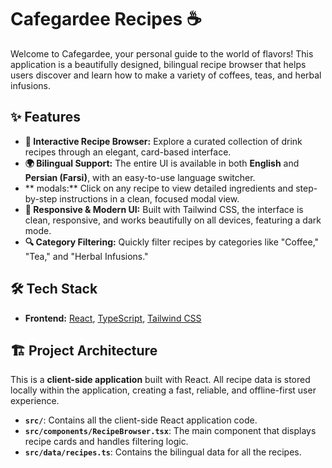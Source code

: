 # Cafegardee Recipes ☕️

Welcome to Cafegardee, your personal guide to the world of flavors! This application is a beautifully designed, bilingual recipe browser that helps users discover and learn how to make a variety of coffees, teas, and herbal infusions.

## ✨ Features

- **📖 Interactive Recipe Browser:** Explore a curated collection of drink recipes through an elegant, card-based interface.
- **🌍 Bilingual Support:** The entire UI is available in both **English** and **Persian (Farsi)**, with an easy-to-use language switcher.
- ** modals:** Click on any recipe to view detailed ingredients and step-by-step instructions in a clean, focused modal view.
- **🎨 Responsive & Modern UI:** Built with Tailwind CSS, the interface is clean, responsive, and works beautifully on all devices, featuring a dark mode.
- **🔍 Category Filtering:** Quickly filter recipes by categories like "Coffee," "Tea," and "Herbal Infusions."

## 🛠 Tech Stack

- **Frontend:** [React](https://reactjs.org/), [TypeScript](https://www.typescriptlang.org/), [Tailwind CSS](https://tailwindcss.com/)

## 🏗️ Project Architecture

This is a **client-side application** built with React. All recipe data is stored locally within the application, creating a fast, reliable, and offline-first user experience.

-   **`src/`**: Contains all the client-side React application code.
-   **`src/components/RecipeBrowser.tsx`**: The main component that displays recipe cards and handles filtering logic.
-   **`src/data/recipes.ts`**: Contains the bilingual data for all the recipes.